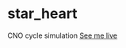# star_heart
CNO cycle simulation
[See me live](https://freddywordingham.github.io/star_heart/ "Star Heart")
